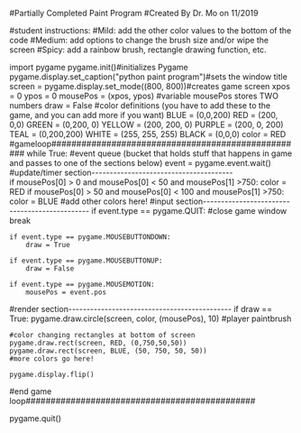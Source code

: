 #Partially Completed Paint Program
#Created By Dr. Mo on 11/2019

#student instructions:
#Mild: add the other color values to the bottom of the code
#Medium: add options to change the brush size and/or wipe the screen
#Spicy: add a rainbow brush, rectangle drawing function, etc.

import pygame
pygame.init()#initializes Pygame
pygame.display.set_caption("python paint program")#sets the window title
screen = pygame.display.set_mode((800, 800))#creates game screen
xpos = 0
ypos = 0
mousePos = (xpos, ypos) #variable mousePos stores TWO numbers
draw = False
#color definitions (you have to add these to the game, and you can add more if you want)
BLUE = (0,0,200)
RED = (200, 0,0)
GREEN = (0,200, 0)
YELLOW = (200, 200, 0)
PURPLE = (200, 0, 200)
TEAL = (0,200,200)
WHITE = (255, 255, 255)
BLACK = (0,0,0)
color = RED
#gameloop###################################################
while True:
#event queue (bucket that holds stuff that happens in game and passes to one of the sections below)
    event = pygame.event.wait()
#update/timer section---------------------------------------    
    if mousePos[0] > 0 and mousePos[0] < 50 and mousePos[1] >750:
        color = RED
    if mousePos[0] > 50 and mousePos[0] < 100 and mousePos[1] >750:
        color = BLUE
    #add other colors here!
#input section----------------------------------------------
    if event.type == pygame.QUIT: #close game window
        break

    if event.type == pygame.MOUSEBUTTONDOWN:
        draw = True

    if event.type == pygame.MOUSEBUTTONUP:
        draw = False

    if event.type == pygame.MOUSEMOTION:
        mousePos = event.pos
 
#render section---------------------------------------------
    if draw == True:
        pygame.draw.circle(screen, color, (mousePos), 10) #player paintbrush
    
    #color changing rectangles at bottom of screen 
    pygame.draw.rect(screen, RED, (0,750,50,50))
    pygame.draw.rect(screen, BLUE, (50, 750, 50, 50))
    #more colors go here!
        
    pygame.display.flip()
    

#end game loop##############################################

pygame.quit()


